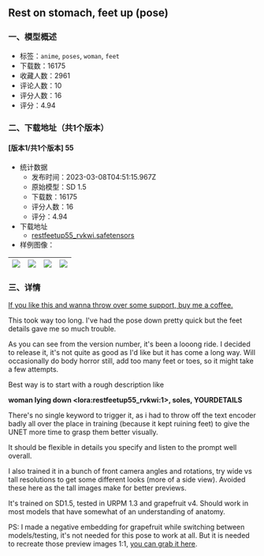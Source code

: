 ## Rest on stomach, feet up (pose)
### 一、模型概述

- 标签：`anime`, `poses`, `woman`, `feet`
- 下载数：16175
- 收藏人数：2961
- 评论人数：10
- 评分人数：16
- 评分：4.94

### 二、下载地址（共1个版本）

#### [版本1/共1个版本] 55

- 统计数据
  - 发布时间：2023-03-08T04:51:15.967Z
  - 原始模型：SD 1.5
  - 下载数：16175
  - 评分人数：16
  - 评分：4.94
- 下载地址
  - [restfeetup55_rvkwi.safetensors](https://civitai.com/api/download/models/19847)
- 样例图像：

| <img src="https://image.civitai.com/xG1nkqKTMzGDvpLrqFT7WA/5eec5d52-2d75-4b96-75dc-9fa189c31900/width=450/209023.jpeg" /> | <img src="https://image.civitai.com/xG1nkqKTMzGDvpLrqFT7WA/549187da-5876-4a5a-9527-033f0d397d00/width=450/209030.jpeg" /> | <img src="https://image.civitai.com/xG1nkqKTMzGDvpLrqFT7WA/95873c06-f959-48a7-cab1-e6476362fe00/width=450/209029.jpeg" /> | <img src="https://image.civitai.com/xG1nkqKTMzGDvpLrqFT7WA/485e9f5f-cdd2-48ce-3357-9de2b2264f00/width=450/209028.jpeg" /> |
| ---- | ---- | ---- | ---- |


### 三、详情
<p><a target="_blank" rel="ugc" href="https://ko-fi.com/rvkwi">If you like this and wanna throw over some support, buy me a coffee.</a></p><p>This took way too long. I've had the pose down pretty quick but the feet details gave me so much trouble.</p><p>As you can see from the version number, it's been a looong ride. I decided to release it, it's not quite as good as I'd like but it has come a long way. Will occasionally do body horror still, add too many feet or toes, so it might take a few attempts.</p><p>Best way is to start with a rough description like</p><p><strong>woman lying down &lt;lora:restfeetup55_rvkwi:1&gt;, soles, YOURDETAILS</strong></p><p>There's no single keyword to trigger it, as i had to throw off the text encoder badly all over the place in training (because it kept ruining feet) to give the UNET more time to grasp them better visually.</p><p></p><p>It should be flexible in details you specify and listen to the prompt well overall.</p><p></p><p>I also trained it in a bunch of front camera angles and rotations, try wide vs tall resolutions to get some different looks (more of a side view). Avoided these here as the tall images make for better previews.</p><p></p><p>It's trained on SD1.5, tested in URPM 1.3 and grapefruit v4. Should work in most models that have somewhat of an understanding of anatomy.</p><p>PS: I made a negative embedding for grapefruit while switching between models/testing, it's not needed for this pose to work at all. But it is needed to recreate those preview images 1:1, <a target="_blank" rel="ugc" href="https://civitai.com/models/16811/negative-grapefruit-ti">you can grab it here</a>.</p><p></p>